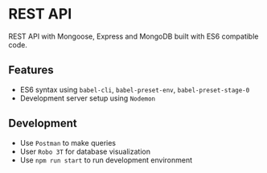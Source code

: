 # REST API

REST API with Mongoose, Express and MongoDB built with ES6 compatible code.

## Features

- ES6 syntax using `babel-cli`, `babel-preset-env`, `babel-preset-stage-0`
- Development server setup using `Nodemon`

## Development

- Use `Postman` to make queries
- User `Robo 3T` for database visualization
- Use `npm run start` to run development environment
